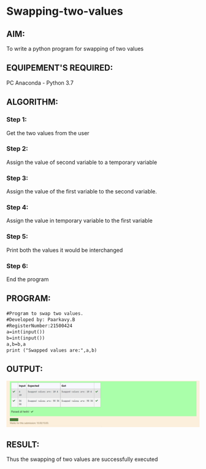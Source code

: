 # Swapping-two-values
## AIM:
To write a python program for swapping of two values
## EQUIPEMENT'S REQUIRED: 
PC
Anaconda - Python 3.7
## ALGORITHM: 
### Step 1:
Get the two values from the user
### Step 2: 
Assign the value of second variable to a temporary variable 
### Step 3: 
Assign the value of the first variable to the second variable.
### Step 4:  
Assign the value in temporary variable to the first variable
### Step 5: 
Print both the values it would be interchanged
### Step 6: 
End the program
## PROGRAM:
```
#Program to swap two values.
#Developed by: Paarkavy.B
#RegisterNumber:21500424
a=int(input())
b=int(input())
a,b=b,a
print ("Swapped values are:",a,b)
```
## OUTPUT:
![output](unknown.png)
## RESULT:
Thus the swapping of two values are successfully executed



